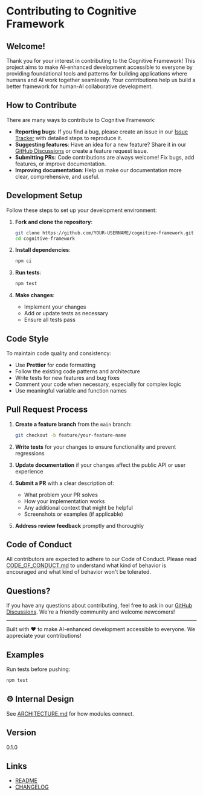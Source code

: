 # Contributing to Cognitive Framework

## Welcome!
Thank you for your interest in contributing to the Cognitive Framework! This project aims to make AI-enhanced development accessible to everyone by providing foundational tools and patterns for building applications where humans and AI work together seamlessly. Your contributions help us build a better framework for human-AI collaborative development.

## How to Contribute
There are many ways to contribute to Cognitive Framework:

- **Reporting bugs**: If you find a bug, please create an issue in our [Issue Tracker](https://github.com/JackHemmert3113/cognitive-framework/issues) with detailed steps to reproduce it.
- **Suggesting features**: Have an idea for a new feature? Share it in our [GitHub Discussions](https://github.com/JackHemmert3113/cognitive-framework/discussions) or create a feature request issue.
- **Submitting PRs**: Code contributions are always welcome! Fix bugs, add features, or improve documentation.
- **Improving documentation**: Help us make our documentation more clear, comprehensive, and useful.

## Development Setup
Follow these steps to set up your development environment:

1. **Fork and clone the repository**:
   ```bash
   git clone https://github.com/YOUR-USERNAME/cognitive-framework.git
   cd cognitive-framework
   ```

2. **Install dependencies**:
   ```bash
   npm ci
   ```

3. **Run tests**:
   ```bash
   npm test
   ```

4. **Make changes**:
   - Implement your changes
   - Add or update tests as necessary
   - Ensure all tests pass

## Code Style
To maintain code quality and consistency:

- Use **Prettier** for code formatting
- Follow the existing code patterns and architecture
- Write tests for new features and bug fixes
- Comment your code when necessary, especially for complex logic
- Use meaningful variable and function names

## Pull Request Process
1. **Create a feature branch** from the `main` branch:
   ```bash
   git checkout -b feature/your-feature-name
   ```

2. **Write tests** for your changes to ensure functionality and prevent regressions

3. **Update documentation** if your changes affect the public API or user experience

4. **Submit a PR** with a clear description of:
   - What problem your PR solves
   - How your implementation works
   - Any additional context that might be helpful
   - Screenshots or examples (if applicable)

5. **Address review feedback** promptly and thoroughly

## Code of Conduct
All contributors are expected to adhere to our Code of Conduct. Please read [CODE_OF_CONDUCT.md](CODE_OF_CONDUCT.md) to understand what kind of behavior is encouraged and what kind of behavior won't be tolerated.

## Questions?
If you have any questions about contributing, feel free to ask in our [GitHub Discussions](https://github.com/JackHemmert3113/cognitive-framework/discussions). We're a friendly community and welcome newcomers!

---

Built with ❤️ to make AI-enhanced development accessible to everyone. We appreciate your contributions!

## Examples

Run tests before pushing:

```bash
npm test
```

## ⚙️ Internal Design

See [ARCHITECTURE.md](ARCHITECTURE.md) for how modules connect.

## Version

0.1.0

## Links

- [README](README.md)
- [CHANGELOG](CHANGELOG.md)
